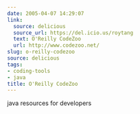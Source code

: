 ```yaml
---
date: 2005-04-07 14:29:07
link:
  source: delicious
  source_url: https://del.icio.us/roytang
  text: O'Reilly CodeZoo
  url: http://www.codezoo.net/
slug: o-reilly-codezoo
source: delicious
tags:
- coding-tools
- java
title: O'Reilly CodeZoo
---
```


java resources for developers